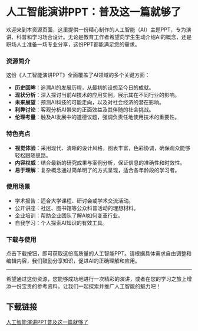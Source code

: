 # 人工智能演讲PPT：普及这一篇就够了

欢迎来到本资源页面，这里提供一份精心制作的人工智能（AI）主题PPT，专为演讲、科普和学习场合设计。无论是教育工作者希望向学生生动介绍AI的概念，还是职场人士准备一场专业分享，这份PPT都能满足您的需求。

### 资源简介

这份《人工智能演讲PPT》全面覆盖了AI领域的多个关键方面：

- **历史回眸**：追溯AI的发展历程，从最初的设想至今日的成就。
- **现状分析**：深入探讨当前AI技术的应用实例，展示其在不同行业的影响。
- **未来展望**：预测AI科技的可能走向，以及对社会经济的潜在影响。
- **利弊讨论**：客观分析AI带来的正面效益及其伴随的社会挑战。
- **伦理考量**：触及AI发展中的道德议题，强调负责任地使用技术的重要性。

### 特色亮点

- **视觉体验**：采用现代、清晰的设计风格，图表丰富，色彩协调，确保观众能够轻松跟随思路。
- **内容权威**：结合最新的研究成果与案例分析，保证信息的准确性和时效性。
- **易于理解**：复杂概念通过简单明了的方式呈现，适合各年龄段的学习者。

### 使用场景

- 学术报告：适合大学课程、研讨会或学术交流活动。
- 公开讲座：社区、图书馆等公众科普活动的理想材料。
- 企业培训：帮助企业团队了解AI如何变革行业。
- 自我学习：个人探索AI知识的有效工具。

### 下载与使用

点击下载按钮，即可获取这份高质量的人工智能PPT。请根据具体需求自由调整和编辑内容，我们鼓励分享知识，促进AI的正确理解和应用。

---

希望通过这份资源，您能够成功地进行一次精彩的演讲，或者在您的学习之旅上增添一份宝贵的参考资料。让我们一起探索并推广人工智能的魅力吧！

## 下载链接

[人工智能演讲PPT普及这一篇就够了](https://pan.quark.cn/s/2de1fad4e0f1)